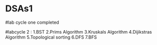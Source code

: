 # DSAs1

#lab cycle one completed

#labcycle 2 :
 1.BST
 2.Prims Algorithm
 3.Kruskals Algorithm
 4.Dijikstras Algorithm
 5.Topological sorting
 6.DFS
 7.BFS
